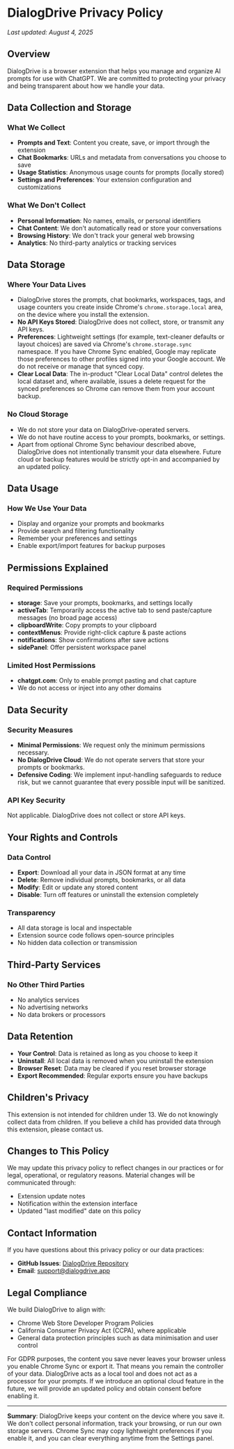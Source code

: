 # DialogDrive Privacy Policy

*Last updated: August 4, 2025*

## Overview

DialogDrive is a browser extension that helps you manage and organize AI prompts for use with ChatGPT. We are committed to protecting your privacy and being transparent about how we handle your data.

## Data Collection and Storage

### What We Collect
- **Prompts and Text**: Content you create, save, or import through the extension
- **Chat Bookmarks**: URLs and metadata from conversations you choose to save
- **Usage Statistics**: Anonymous usage counts for prompts (locally stored)
- **Settings and Preferences**: Your extension configuration and customizations

### What We Don't Collect
- **Personal Information**: No names, emails, or personal identifiers
- **Chat Content**: We don't automatically read or store your conversations
- **Browsing History**: We don't track your general web browsing
- **Analytics**: No third-party analytics or tracking services

## Data Storage

### Where Your Data Lives
- DialogDrive stores the prompts, chat bookmarks, workspaces, tags, and usage counters you create inside Chrome's `chrome.storage.local` area, on the device where you install the extension.
- **No API Keys Stored**: DialogDrive does not collect, store, or transmit any API keys.
- **Preferences**: Lightweight settings (for example, text-cleaner defaults or layout choices) are saved via Chrome's `chrome.storage.sync` namespace. If you have Chrome Sync enabled, Google may replicate those preferences to other profiles signed into your Google account. We do not receive or manage that synced copy.
- **Clear Local Data**: The in-product "Clear Local Data" control deletes the local dataset and, where available, issues a delete request for the synced preferences so Chrome can remove them from your account backup.

### No Cloud Storage
- We do not store your data on DialogDrive-operated servers.
- We do not have routine access to your prompts, bookmarks, or settings.
- Apart from optional Chrome Sync behaviour described above, DialogDrive does not intentionally transmit your data elsewhere. Future cloud or backup features would be strictly opt-in and accompanied by an updated policy.

## Data Usage

### How We Use Your Data
- Display and organize your prompts and bookmarks
- Provide search and filtering functionality
- Remember your preferences and settings
- Enable export/import features for backup purposes

## Permissions Explained

### Required Permissions
- **storage**: Save your prompts, bookmarks, and settings locally
- **activeTab**: Temporarily access the active tab to send paste/capture messages (no broad page access)
- **clipboardWrite**: Copy prompts to your clipboard
- **contextMenus**: Provide right-click capture & paste actions
- **notifications**: Show confirmations after save actions
- **sidePanel**: Offer persistent workspace panel

### Limited Host Permissions
- **chatgpt.com**: Only to enable prompt pasting and chat capture
- We do not access or inject into any other domains

## Data Security

### Security Measures
- **Minimal Permissions**: We request only the minimum permissions necessary.
- **No DialogDrive Cloud**: We do not operate servers that store your prompts or bookmarks.
- **Defensive Coding**: We implement input-handling safeguards to reduce risk, but we cannot guarantee that every possible input will be sanitized.

### API Key Security
Not applicable. DialogDrive does not collect or store API keys.

## Your Rights and Controls

### Data Control
- **Export**: Download all your data in JSON format at any time
- **Delete**: Remove individual prompts, bookmarks, or all data
- **Modify**: Edit or update any stored content
- **Disable**: Turn off features or uninstall the extension completely

### Transparency
- All data storage is local and inspectable
- Extension source code follows open-source principles
- No hidden data collection or transmission

## Third-Party Services

### No Other Third Parties
- No analytics services
- No advertising networks
- No data brokers or processors

## Data Retention

- **Your Control**: Data is retained as long as you choose to keep it
- **Uninstall**: All local data is removed when you uninstall the extension
- **Browser Reset**: Data may be cleared if you reset browser storage
- **Export Recommended**: Regular exports ensure you have backups

## Children's Privacy

This extension is not intended for children under 13. We do not knowingly collect data from children. If you believe a child has provided data through this extension, please contact us.

## Changes to This Policy

We may update this privacy policy to reflect changes in our practices or for legal, operational, or regulatory reasons. Material changes will be communicated through:
- Extension update notes
- Notification within the extension interface
- Updated "last modified" date on this policy

## Contact Information

If you have questions about this privacy policy or our data practices:

- **GitHub Issues**: [DialogDrive Repository](https://github.com/Nikolai-E/DialogDrive/issues)
- **Email**: support@dialogdrive.app

## Legal Compliance

We build DialogDrive to align with:
- Chrome Web Store Developer Program Policies
- California Consumer Privacy Act (CCPA), where applicable
- General data protection principles such as data minimisation and user control

For GDPR purposes, the content you save never leaves your browser unless you enable Chrome Sync or export it. That means you remain the controller of your data. DialogDrive acts as a local tool and does not act as a processor for your prompts. If we introduce an optional cloud feature in the future, we will provide an updated policy and obtain consent before enabling it.

---

**Summary**: DialogDrive keeps your content on the device where you save it. We don't collect personal information, track your browsing, or run our own storage servers. Chrome Sync may copy lightweight preferences if you enable it, and you can clear everything anytime from the Settings panel.
